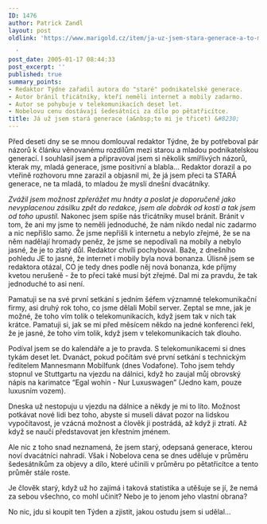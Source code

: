 ```yaml
---
ID: 1476
author: Patrick Zandl
layout: post
oldlink: 'https://www.marigold.cz/item/ja-uz-jsem-stara-generace-a-to-mi-je-tricet

  '
post_date: 2005-01-17 08:44:33
post_excerpt: ''
published: true
summary_points:
- Redaktor Týdne zařadil autora do "staré" podnikatelské generace.
- Autor bránil třicátníky, kteří neměli internet a mobily zadarmo.
- Autor se pohybuje v telekomunikacích deset let.
- Nobelovu cenu dostávají šedesátníci za dílo po pětatřicítce.
title: Já už jsem stará generace (a&nbsp;to mi je třicet) &#8230;
---
```


<p>Před deseti dny se se mnou domlouval redaktor Týdne, že by potřeboval pár názorů k článku věnovanému rozdílům mezi starou a mladou podnikatelskou generací. I souhlasil jsem a připravoval jsem si několik smířlivých názorů, kterak my, mladá generace, jsme positivní a blabla&#8230; Redaktor dorazil a po vteřině rozhovoru mne zarazil a objasnil mi, že já jsem přeci ta STARÁ generace, ne ta mladá, to mladou že myslí dnešní dvacátníky. </p>

<p><i>Zvážil jsem možnost zpřerážet mu hnáty a poslat je doporučeně jako nevyplacenou zásilku zpět do redakce, jsem ale dobrák od kosti a tak jsem od toho upustil.</i> Nakonec jsem spíše nás třicátníky musel bránit. Bránit v tom, že ani my jsme to neměli jednoduché, že nám nikdo nedal nic zadarmo a nic nepřišlo samo. Že jsme nepřišli k internetu a nebylo zřejmé, že se na něm nadělají hromady peněz, že jsme se nepodívali na mobily a nebylo jasné, že je to zlatý důl. Redaktor chvíli pochyboval. Baže, z dnešního pohledu JE to jasné, že internet i mobily byla nová bonanza. Úlisně jsem se redaktora otázal, CO je tedy dnes podle něj nová bonanza, kde příjmy kvetou nerušeně - že to přeci také musí být zřejmé. Dal mi za pravdu, že tak  jednoduché to asi není. </p>

<p>Pamatuji se na své první setkání s jedním šéfem významné telekomunikační firmy, asi druhý rok toho, co jsme dělali Mobil server. Zeptal se mne, jak je možné, že toho vím tolik o telekomunikacích, když jsem tak v nich tak krátce. Pamatuji si, jak se mi před měsícem někdo na jedné konferenci řekl, že je jasné, že toho vím tolik, když jsem v telekomunikacích tak dlouho. </p>

<p>Podíval jsem se do kalendáře a je to pravda. S telekomunikacemi si dnes tykám deset let. Dvanáct, pokud počítám své první setkání s technickým ředitelem Mannesmann Mobilfunk (dnes Vodafone). Toho jsem tehdy stopnul ve Stuttgartu na vjezdu na dálnici, když ho zaujal můj obrovský nápis na karimatce &#8220;Egal wohin - Nur Luxuswagen&#8221; (Jedno kam, pouze luxusním vozem).</p>

<p>Dneska už nestopuju u vjezdu na dálnice a někdy je mi to líto. Možnost potkávat nové lidi bez toho, abyste si museli dávat pozor na lidskou vypočítavost, je vzácná možnost a člověk ji postrádá, až když ji ztratí. Až když se naučí představovat jen křestním jménem. </p>

<p>Ale nic z toho snad neznamená, že jsem starý, odepsaná generace, kterou noví dvacátníci nahradí. Však i Nobelova cena se dnes uděluje v průměru šedesátníkům za objevy a dílo, které učinili v průměru po pětatřicítce a tento průměr stále roste. </p>

<p>Je člověk starý, když už ho zajímá i taková statistika a utěšuje se jí, že nemá za sebou všechno, co mohl učinit? Nebo je to jenom jeho vlastní obrana?</p>

<p>No nic, jdu si koupit ten Týden a zjistit, jakou ostudu jsem si udělal&#8230;
</p>